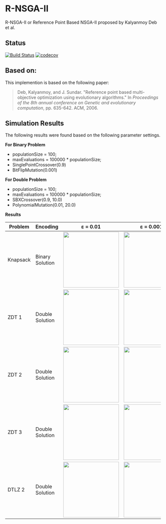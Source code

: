 # R-NSGA-II

R-NSGA-II or Reference Point Based NSGA-II proposed by Kalyanmoy Deb et al.

## Status
[![Build Status](https://travis-ci.org/thiagodnf/r-nsga-ii.svg?branch=master)](https://travis-ci.org/thiagodnf/r-nsga-ii)
[![codecov](https://codecov.io/gh/thiagodnf/r-nsga-ii/branch/master/graph/badge.svg)](https://codecov.io/gh/thiagodnf/r-nsga-ii)

## Based on:
This implemention is based on the following paper:

> Deb, Kalyanmoy, and J. Sundar. "Reference point based multi-objective optimization using evolutionary algorithms." In *Proceedings of the 8th annual conference on Genetic and evolutionary computation*, pp. 635-642. ACM, 2006.

## Simulation Results

The following results were found based on the following parameter settings.

**For Binary Problem**

 - populationSize = 100;
 - maxEvaluations = 100000 * populationSize;
 - SinglePointCrossover(0.9)
 - BitFlipMutation(0.001)
 
 **For Double Problem**

 - populationSize = 100;
 - maxEvaluations = 100000 * populationSize;
 - SBXCrossover(0.9, 10.0)
 - PolynomialMutation(0.01, 20.0)

**Results**
		
| Problem  | Encoding |  &epsilon; = 0.01 | &epsilon; = 0.001 | &epsilon; =0.0001 |
| ------------- | --- | ------------- |----------- | --------- |
| Knapsack  | Binary Solution | <img width="180px" src="https://raw.githubusercontent.com/thiagodnf/r-nsga-ii/master/src/main/resources/kp/r-nsga-ii-0.01.png">  | <img width="180px" src="https://raw.githubusercontent.com/thiagodnf/r-nsga-ii/master/src/main/resources/kp/r-nsga-ii-0.001.png"> | <img width="180px" src="https://raw.githubusercontent.com/thiagodnf/r-nsga-ii/master/src/main/resources/kp/r-nsga-ii-1.0E-5.png"> |
| ZDT 1  | Double Solution | <img width="180px" src="https://raw.githubusercontent.com/thiagodnf/r-nsga-ii/master/src/main/resources/zdt1/r-nsga-ii-0.01.png">  | <img width="180px" src="https://raw.githubusercontent.com/thiagodnf/r-nsga-ii/master/src/main/resources/zdt1/r-nsga-ii-0.001.png"> | <img width="180px" src="https://raw.githubusercontent.com/thiagodnf/r-nsga-ii/master/src/main/resources/zdt1/r-nsga-ii-1.0E-5.png"> |
| ZDT 2  | Double Solution | <img width="180px" src="https://raw.githubusercontent.com/thiagodnf/r-nsga-ii/master/src/main/resources/zdt2/r-nsga-ii-0.01.png">  | <img width="180px" src="https://raw.githubusercontent.com/thiagodnf/r-nsga-ii/master/src/main/resources/zdt2/r-nsga-ii-0.001.png"> | <img width="180px" src="https://raw.githubusercontent.com/thiagodnf/r-nsga-ii/master/src/main/resources/zdt2/r-nsga-ii-1.0E-5.png"> |
| ZDT 3  | Double Solution | <img width="180px" src="https://raw.githubusercontent.com/thiagodnf/r-nsga-ii/master/src/main/resources/zdt3/r-nsga-ii-0.01.png">  | <img width="180px" src="https://raw.githubusercontent.com/thiagodnf/r-nsga-ii/master/src/main/resources/zdt3/r-nsga-ii-0.001.png"> | <img width="180px" src="https://raw.githubusercontent.com/thiagodnf/r-nsga-ii/master/src/main/resources/zdt3/r-nsga-ii-1.0E-5.png"> |
| DTLZ 2  | Double Solution | <img width="180px" src="https://raw.githubusercontent.com/thiagodnf/r-nsga-ii/master/src/main/resources/dtlz2/r-nsga-ii-0.01.png">  | <img width="180px" src="https://raw.githubusercontent.com/thiagodnf/r-nsga-ii/master/src/main/resources/dtlz2/r-nsga-ii-0.001.png"> | <img width="180px" src="https://raw.githubusercontent.com/thiagodnf/r-nsga-ii/master/src/main/resources/dtlz2/r-nsga-ii-0.0001.png"> |
